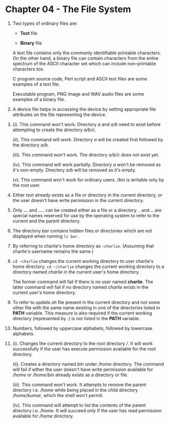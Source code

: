 # Chapter 04 - The File System

1.  Two types of ordinary files are:

    -   **Text** file

    -   **Binary** file

    A text file contains only the commonly identifiable printable characters. On the other hand, a binary file can contain characters from the entire spectrum of the ASCII character set which can include non-printable characters too.

    C program source code, Perl script and ASCII text files are some examples of a text file.

    Executable program, PNG image and WAV audio files are some examples of a binary file.

2.  A device file helps in accessing the device by setting appropriate file attributes on the file representing the device.

3.  (i). This command won't work. Directory _a_ and _a/b_ need to exist before attempting to create the directory _a/b/c_.

    (ii). This command will work. Directory _a_ will be created first followed by the directory _a/b_.

    (iii). This command won't work. The directory _a/b/c_ does not exist yet.

    (iv). This command will work partially. Directory _a_ won't be removed as it's non-empty. Directory _a/b_ will be removed as it's empty.

    (v). This command won't work for ordinary users. _/bin_ is writable only by the root user.

4.  Either _test_ already exists as a file or directory in the current directory, or the user doesn't have write permission in the current directory.

5.  Only **...** and **....** can be created either as a file or a directory. **.** and **..** are special names reserved for use by the operating system to refer to the current and the parent directory.

6.  The directory _bar_ contains hidden files or directories which are not displayed when running `ls bar`.

7.  By referring to charlie's home directory as `~charlie`. (Assuming that charlie's username remains the same.)

8.  `cd ~charlie` changes the current working directory to user charlie's home directory. `cd ~/charlie` changes the current working directory to a directory named _charlie_ in the current user's home directory.

    The former command will fail if there is no user named **charlie**. The latter command will fail if no directory named _charlie_ exists in the current user's home directory.

9.  To refer to _update.sh_ file present in the current directory and not some other file with the same name existing in one of the directories listed in **PATH** variable. This measure is also required if the current working directory (represented by **.**) is not listed in the **PATH** variable.

10. Numbers, followed by uppercase alphabets, followed by lowercase alphabets.

11. (i). Changes the current directory to the root directory _/_. It will work successfully if the user has execute permission available for the root directory.

    (ii). Creates a directory named _bin_ under _/home_ directory. The command will fail if either the user doesn't have write permission available for _/home_ or _/home/bin_ already exists as a directory or file.

    (iii). This command won't work. It attempts to remove the parent directory i.e. _/home_ while being placed in the child directory _/home/kumar_, which the shell won't permit.

    (iv). This command will attempt to list the contents of the parent directory i.e. _/home_. It will succeed only if the user has read permission available for _/home_ directory.
